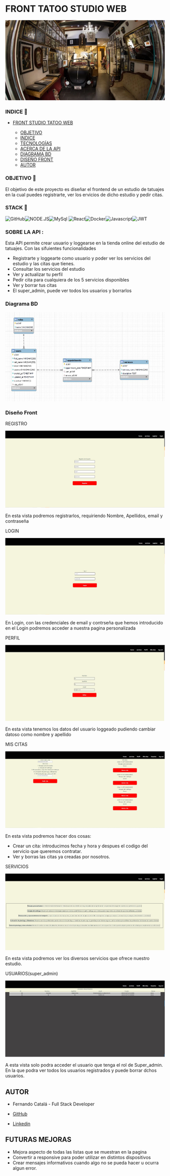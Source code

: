 # FRONT TATOO STUDIO WEB

![alt text](img/foto%20tienda.webp)

### INDICE :open_file_folder:

- [FRONT STUDIO TATOO WEB](#front-tutatoo-web)

  - [OBJETIVO ](#target-dart)
  - [INDICE ](#index-open_file_folder)
  - [TECNOLOGÍAS ](#stack-wrench)
  - [ACERCA DE LA API ](#about-api-blue_book)
  - [DIAGRAMA BD ](#db-diagram-clipboard)
  - [DISEÑO FRONT ](#front-design-computer)
  - [AUTOR ](#author-pencil2)

### OBJETIVO :dart:

El objetivo de este proyecto es diseñar el frontend de un estudio de tatuajes en la cual puedes registrarte, ver los ervicios de dicho estudio y pedir citas.

### STACK :wrench:

<img src="https://img.shields.io/badge/GitHub-100000?style=for-the-badge&logo=github&logoColor=white" alt="GitHub" /><img src="https://img.shields.io/badge/Node.js-43853D?style=for-the-badge&logo=node.js&logoColor=white" alt="NODE.JS" /><img src="https://camo.githubusercontent.com/e401a9130accddec63964fc1656e5ef2970017dc65ca6540ab19a40bf6c20064/68747470733a2f2f696d672e736869656c64732e696f2f62616467652f6d7973716c2d3345364539333f7374796c653d666f722d7468652d6261646765266c6f676f3d6d7973716c266c6f676f436f6c6f723d7768697465" alt="MySql">
<img src="https://camo.githubusercontent.com/6c3957842901e5baa389f3bb8758c8966683333b28493013062fcab5fab645e7/68747470733a2f2f696d672e736869656c64732e696f2f62616467652f52656163742d3230323332413f7374796c653d666f722d7468652d6261646765266c6f676f3d7265616374266c6f676f436f6c6f723d363144414642" alt="React"><img src="https://img.shields.io/badge/DOCKER-2020BF?style=for-the-badge&logo=docker&logoColor=white" alt="Docker"/><img src="https://camo.githubusercontent.com/0f98e0edc3ae47a19fac8a8679ba0a4f678ed9872c18771cb53f493b21ddaf90/68747470733a2f2f696d672e736869656c64732e696f2f62616467652f6a61766173636970742d4546443831443f7374796c653d666f722d7468652d6261646765266c6f676f3d6a617661736372697074266c6f676f436f6c6f723d626c61636b" alt="Javascript"/><img src="https://camo.githubusercontent.com/aac74ca85b21ed1ff4fa88dda8712fce9cddbf786bdf807231e6179f70003ac5/68747470733a2f2f696d672e736869656c64732e696f2f62616467652f4a57542d626c61636b3f7374796c653d666f722d7468652d6261646765266c6f676f3d4a534f4e253230776562253230746f6b656e73" alt="JWT">

### SOBRE LA API :

Esta API permite crear usuario y loggearse en la tienda online del estudio de tatuajes. Con las sifuientes funcionalidades

- Registrarte y loggearte como usuario y poder ver los servicios del estudio y las citas que tienes.
- Consultar los servicios del estudio
- Ver y actualizar tu perfil
- Pedir cita para cualquiera de los 5 servicios disponibles
- Ver y borrar tus citas
- El super_admin, puede ver todos los usuarios y borrarlos

### Diagrama BD

![alt text](img/Esquema%20BD.JPG)

### Diseño Front

REGISTRO

![alt text](img/Captura%20vista%20Register.JPG)

En esta vista podremos registrarlos, requiriendo Nombre, Apellidos, email y contraseña

LOGIN

![alt text](img/Captura%20vista%20Login.JPG)

En Login, con las credenciales de email y contrseña que hemos introducido en el Login podremos acceder a nuestra pagina personalizada

PERFIL

![alt text](img/Captura%20vista%20perfil.JPG)

En esta vista tenemos los datos del usuario loggeado pudiendo cambiar datoso como nombre y apellido

MIS CITAS

![alt text](img/Captura%20vista%20%20citas%20usuario.JPG)

En esta vista podremos hacer dos cosas:

- Crear un cita: introducimos fecha y hora y despues el codigo del servicio que queremos contratar.
- Ver y borras las citas ya creadas por nosotros.

SERVICIOS

![alt text](img/Captura%20vista%20Services.JPG)

En esta vista podremos ver los diversos servicios que ofrece nuestro estudio.

USUARIOS(super_admin)

![alt text](img/Captura%20vista%20usuarios.JPG)

A esta vista solo podra acceder el usuario que tenga el rol de Super_admin.
En la que podra ver todos los usuarios registrados y puede borrar dchos usuarios.

## AUTOR

- Fernando Catalá - Full Stack Developer

- <a href="https://github.com/FernandoCatalaMunyoz">GitHub
- <a href="https://linkedin.com/in/fernando-catalá-muñoz-166b5622b">Linkedin</a>

## FUTURAS MEJORAS

- Mejora aspecto de todas las listas que se muestran en la pagina
- Convertir a responsive para poder utilizar en distintos dispositivos
- Crear mensajes informativos cuando algo no se pueda hacer u ocurra algun error.
